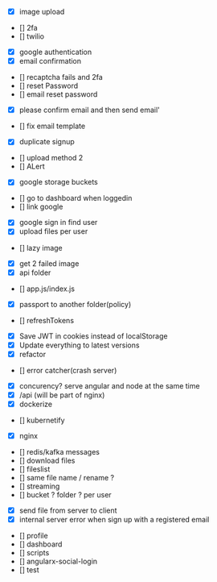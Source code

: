 - [x] image upload
- [] 2fa
- [] twilio
- [x] google authentication
- [x] email confirmation
- [] recaptcha fails and 2fa
- [] reset Password
- [] email reset password
- [x] please confirm email and then send email'
- [] fix email template
- [x] duplicate signup
- [] upload method 2
- [] ALert
- [x] google storage buckets
- [] go to dashboard when loggedin
- [] link google
- [x] google sign in find user
- [x] upload files per user
- [] lazy image
- [x] get 2 failed image
- [x] api folder
- [] app.js/index.js
- [x] passport to another folder(policy)
- [] refreshTokens
- [x] Save JWT in cookies instead of localStorage
- [x] Update everything to latest versions
- [x] refactor
- [] error catcher(crash server)
- [x] concurency? serve angular and node at the same time
- [x] /api (will be part of nginx)
- [x] dockerize
- [] kubernetify
- [x] nginx
- [] redis/kafka messages
- [] download files
- [] fileslist
- [] same file name / rename ?
- [] streaming
- [] bucket ? folder ? per user
- [x] send file from server to client
- [x] internal server error when sign up with a registered email
- [] profile
- [] dashboard
- [] scripts
- [] angularx-social-login
- [] test